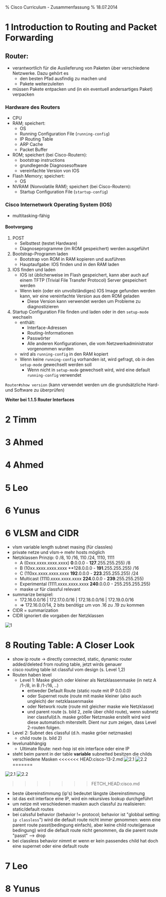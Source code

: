 % Cisco Curriculum - Zusammenfassung
% 18.07.2014

# 1 Introduction to Routing and Packet Forwarding

## Router:

* verantwortlich für die Auslieferung von Paketen über verschiedene Netzwerke. Dazu gehört es
	* den besten Pfad ausfindig zu machen und
	* Pakete weiterzuleiten
* müssen Pakete entpacken und (in ein eventuell andersartiges Paket) verpacken

### Hardware des Routers

* CPU
* RAM; speichert:
	* OS
	* Running Configuration File (`running-config`)
	* IP Routing Table
	* ARP Cache
	* Packet Buffer
* ROM; speichert (bei Cisco-Routern):
	* bootstrap instructions
	* grundlegende Diagnosesoftware
	* vereinfachte Version von IOS
* Flash Memory; speichert:
	* OS
* NVRAM (Nonvolatile RAM); speichert (bei Cisco-Routern):
	* Startup Configuration File (`startup-config`)

### Cisco Internetwork Operating System (IOS)

* multitasking-fähig

#### Bootvorgang

1. POST
	* Selbsttest (testet Hardware)
	* Diagnoseprogramme (im ROM gespeichert) werden ausgeführt
2. Bootstrap-Programm laden
	* Bootstrap von ROM in RAM kopieren und ausführen
	* Hauptaufgabe: IOS finden und in den RAM laden
3. IOS finden und laden
	* IOS ist üblicherweise im Flash gespeichert, kann aber auch auf einem TFTP (Trivial File Transfer Protocol) Server gespeichert werden
	* Wenn kein (oder ein unvollständiges) IOS Image gefunden werden kann, wir eine vereinfachte Version aus dem ROM geladen
		* Diese Version kann verwendet werden um Probleme zu diagnostizieren
4. Startup Configuration File finden und laden oder in den `setup-mode` wechseln
	* enthält:
		* Interface-Adressen
		* Routing-Informationen
		* Passwörter
		* Alle anderen Konfigurationen, die vom Netzwerkadministrator vorgenommen wurden
	* wird als `running-config` in den RAM kopiert
	* Wenn keine `running-config` vorhanden ist, wird gefragt, ob in den `setup-mode` gewechselt werden soll
		* Wenn nicht in `setup-mode` gewechselt wird, wird eine default `running-config` verwendet

`Router#show version` (kann verwendet werden um die grundsätzliche Hard- und Software zu überprüfen)

**Weiter bei 1.1.5 Router Interfaces**

# 2 Timm

# 3 Ahmed

# 4 Ahmed

# 5 Leo

# 6 Yunus

# 6 VLSM and CIDR

* vlsm variable length subnet masing (für classles)
* private netze und vlsm-> mehr hosts möglich
* Netzklassen Prinzip: 0 /8, 10 /16, 110 /24, 1110, 1111
	* A (0xxx.xxxx.xxxx.xxxx) **0**.0.0.0 - **127**.255.255.255) /8
	* B (10xx.xxxx.xxxx.xxxx **128.0.0.0 - **191**.255.255.255) /16
	* C (110xx.xxxx.xxxx.xxxx **192**.0.0.0 - **223**.255.255.255) /24
	* Multicast (1110.xxxx.xxxx.xxxx **224**.0.0.0 - **239**.255.255.255)
	* Experimental (1111.xxxx.xxxx.xxxx **240**.0.0.0 - 255.255.255.255)
	* maske ur für classful relevant
* summarize beispiel:
	* 172.16.0.0/16 | 172.17.0.0/16 | 172.18.0.0/16 | 172.19.0.0/16
	* => 172.16.0.0/14, 2 bits benötigz um von .16 zu .19 zu kommen
* CIDR = summarization
* CIDR ignoriert die vorgaben der Netzklassen

![1](res/cisco/subnetting.png)



# 8 Routing Table: A Closer Look

* show ip route -> directly connected, static, dynamic router added/deleted from routing table, jetzt wirds genauer
* cisco routing table ist classful vom design (s. Level 1,2)
* Routen haben level
	* Level 1: Maske gleich oder kleiner als Netzklassenmaske (in netz A /1-/8, in B /1-/16, ..)
		* entweder Default Route (static route mit IP 0.0.0.0)
		* oder Supernet route (route mit maske kleiner (also auch ungleich) der netzklassenmaske
		* oder Network route (route mit gleicher maske wie Netzklasse)
		* und parent route (s. bild 2, zeile über child route), wenn subnetz iner classful(d.h. maske größer Netzmaske erstellt wird wird diese automatisch miterstellt. Dient nur zum zeigen, dass Level 2-routen folgen.
* Level 2: Subnet des classful (d.h. maske gröer netzmaske)
	* child route (s. bild 2)
* levelunabhängig
	* Ultimate Route: next-hop ist ein interface oder eine IP
* steht beim parent in der table **variable** subnetted besitzen die childs verschiedene Masken
<<<<<<< HEAD:cisco-13-2.md
![2.1](res/cisco/ultimate-parent-child1.png)
![2.2](res/cisco/ultimate-parent-child2.png)
=======


![2.1](cisco/ultimate-parent-child1.png)
![2.2](cisco/ultimate-parent-child2.png)
>>>>>>> FETCH_HEAD:cisco.md




* beste übereinstimmung (ip's) bedeutet längste übereinstimmung
* ist das exit interface eine IP, wird ein rekursives lookup durchgeführt
* um netze mit verschiedenen masken auch classful zu realisieren: static/default routes
* bei calssful behavior (behavior != protocol; behavior ist "globbal setting: `ip classless`") wird die default route nicht immer genommen: wenn eine parent route passt(bedingung einfach), aber keine child route(genaue bedingung) wird die default route nicht genommen, da die parent route "passt" --> drop
* bei classless behavior nimmt er wenn er kein passendes child hat doch eine supernet oder eine default route

# 7 Leo

# 8 Yunus
